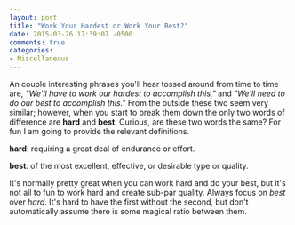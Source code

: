 ```yaml
---
layout: post
title: "Work Your Hardest or Work Your Best?"
date: 2015-03-26 17:39:07 -0500
comments: true
categories: 
- Miscellaneous
---
```

An couple interesting phrases you'll hear tossed around from time to time are,
_"We'll have to work our hardest to accomplish this,"_ and _"We'll need to do
our best to accomplish this."_  From the outside these two seem very similar;
however, when you start to break them down the only two words of difference are
**hard** and **best**. Curious, are these two words the same?  For fun I am
going to provide the relevant definitions.

**hard**: requiring a great deal of endurance or effort.

**best**: of the most excellent, effective, or desirable type or quality.

<!-- more -->

It's normally pretty great when you can work hard and do your best, but it's not
all to fun to work hard and create sub-par quality.  Always focus on _best_ over
_hard_.  It's hard to have the first without the second, but don't automatically
assume there is some magical ratio between them.
